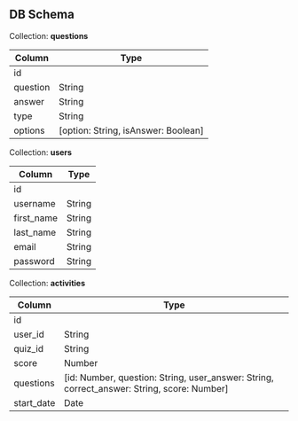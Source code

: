 ## DB Schema

Collection: __questions__

| Column         | Type                                             |
|----------------|--------------------------------------------------|
| id             |                                                  |
| question       | String                                           |
| answer         | String                                           |
| type           | String                                           |
| options        | [option: String, isAnswer: Boolean]              |


Collection: __users__

| Column         | Type                                             |
|----------------|--------------------------------------------------|
| id             |                                                  |
| username       | String                                           |
| first_name     | String                                           |
| last_name      | String                                           |
| email          | String                                           |
| password       | String                                           |


Collection: __activities__

| Column         | Type                                             |
|----------------|--------------------------------------------------|
| id             |                                                  |
| user_id        | String                                           |
| quiz_id        | String                                           |
| score          | Number                                           |
| questions      | [id: Number, question: String, user_answer: String, correct_answer: String, score: Number] |
| start_date     | Date                                           |